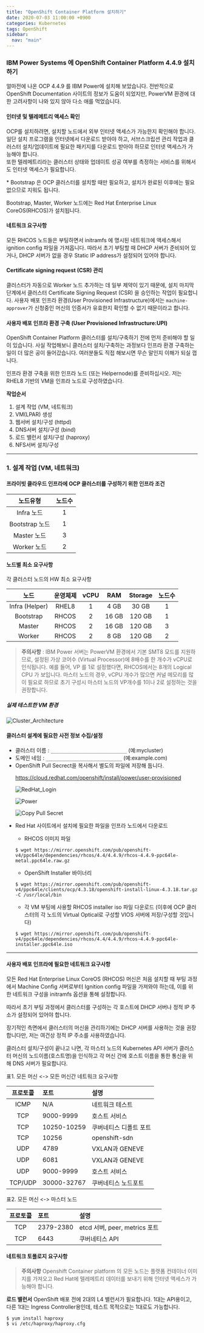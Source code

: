 ```yaml
---
title: "OpenShift Container Platform 설치하기"
date: 2020-07-03 11:00:00 +0900
categories: Kubernetes
tags: OpenShift
sidebar:
  nav: "main"
---
```


### IBM Power Systems 에 OpenShift Container Platform 4.4.9 설치하기

얼마전에 나온 OCP 4.4.9 를 IBM Power에 설치해 보았습니다.
전반적으로 OpenShift Documentation 사이트의 정보가 도움이 되었지만, PowerVM 환경에 대한 고려사항이 나와 있지 않아 다소 애를 먹었습니다.

#### 인터넷 및 텔레메트리 액세스 확인
OCP를 설치하려면, 설치할 노드에서 외부 인터넷 액세스가 가능한지 확인해야 합니다. 일단 설치 프로그램을 인터넷에서 다운로드 받아야 하고, 서브스크립션 관리 작업과 클러스터 설치/업데이트에 필요한 패키지를 다운로드 받아야 하므로 인터넷 액세스가 가능해야 합니다.  
또한 텔레메트리라는 클러스터 상태와 업데이트 성공 여부를 측정하는 서비스를 위해서도 인터넷 액세스가 필요합니다.



\* Bootstrap 은 OCP 클러스터를 설치할 때만 필요하고, 설치가 완료된 이후에는 필요 없으므로 지워도 됩니다.

Bootstrap, Master, Worker 노드에는 Red Hat Enterprise Linux CoreOS(RHCOS)가 설치됩니다.

#### 네트워크 요구사항

모든 RHCOS 노드들은 부팅하면서 initramfs 에 명시된 네트워크에 액세스해서 ignition config 파일을 가져옵니다. 따라서 초기 부팅할 때 DHCP 서버가 준비되어 있거나, DHCP 서버가 없을 경우 Static IP address가 설정되어 있어야 합니다.





#### Certificate signing request (CSR) 관리

클러스터가 자동으로 Worker 노드 추가하는 데 일부 제약이 있기 때문에, 설치 마지막 단계에서 클러스터 Certificate Signing Request (CSR) 을 승인하는 작업이 필요합니다. 사용자 배포 인프라 환경(User Provisioned Infrastructure)에서는 `machine-approver`가 신청중인 머신의 인증서가 유효한지 확인할 수 없기 때문이라고 합니다.

#### 사용자 배포 인프라 환경 구축 (User Provisioned Infrastructure:UPI)

OpenShift Container Platform 클러스터를 설치/구축하기 전에 먼저 준비해야 할 일이 있습니다. 사실 작업해보니 클러스터 설치/구축하는 과정보다 인프라 환경 구축하는 일이 더 많은 공이 들어갔습니다. 여러분들도 직접 해보시면 무슨 말인지 이해가 되실 껍니다.

인프라 환경 구축을 위한 인프라 노드 (또는 Helpernode)를 준비하십시오.
저는 RHEL8 기반의 VM을 인프라 노드로 구성하였습니다.

**작업순서**
1. 설계 작업 (VM, 네트워크)
2. VM(LPAR) 생성
3. 웹서버 설치/구성 (httpd)
4. DNS서버 설치/구성 (bind)
5. 로드 밸런서 설치/구성 (haproxy)
6. NFS서버 설치/구성

---
### 1. 설계 작업 (VM, 네트워크)

#### 프라이빗 클라우드 인프라에 OCP 클러스터를 구성하기 위한 인프라 조건

|노드유형|노드수|
|:--------:|:------:|
|Infra 노드|1|
|Bootstrap 노드|1|
|Master 노드|3|
|Worker 노드|2|

#### 노드별 최소 요구사항

각 클러스터 노드의 HW 최소 요구사항

|노드|운영체제|vCPU|RAM|Storage|노드수|
|:-------:|:---------:|:-------:|:--------:|:---------:|:----:|
|Infra (Helper)|RHEL8|1|4 GB|30 GB|1|
|Bootstrap|RHCOS|2|16 GB|120 GB|1|
|Master|RHCOS|2|16 GB|120 GB|3|
|Worker|RHCOS|2|8 GB|120 GB|2|


>**주의사항** : IBM Power 서버는 PowerVM 환경에서 기본 SMT8 모드를 지원하므로, 설정된 가상 코어수 (Virtual Processor)에 8배수를 한 개수가 vCPU로 인식됩니다. 예를 들어, VP 를 1로 설정했다면, RHCOS에서는 8개의 Logical CPU 가 보입니다. 마스터 노드의 경우, vCPU 개수가 많으면 커널 메모리를 많이 필요로 하므로 초기 구성시 마스터 노드의 VP개수를 1이나 2로 설정하는 것을 권장합니다.

##### 실제 테스트한 VM 환경

![Cluster_Architecture](https://anniecode.github.io/blog/assets/images/Cluster_Architecture1.png)


#### 클러스터 설계에 필요한 사전 정보 수집/설정

- 클러스터 이름 : `____________________________` (예:mycluster)
- 도메인 네임 : `____________________________` (예:example.com)
- OpenShift Pull Secrect을 복사해서 별도의 파일에 저장해 둡니다. <p>
  https://cloud.redhat.com/openshift/install/power/user-provisioned <p>
  ![RedHat_Login](https://anniecode.github.io/blog/assets/images/redhat_login1.png) <p>
  ![Power](https://anniecode.github.io/blog/assets/images/power1.png) <p>
  ![Copy Pull Secret](https://anniecode.github.io/blog/assets/images/PullSecret.png) <p>
- Red Hat 사이트에서 설치에 필요한 파일을 인프라 노드에서 다운로드 <p>
  - RHCOS 이미지 파일 <br>
  ```
  $ wget https://mirror.openshift.com/pub/openshift-v4/ppc64le/dependencies/rhcos/4.4/4.4.9/rhcos-4.4.9-ppc64le-metal.ppc64le.raw.gz
  ```
  - OpenShift Installer 바이너리 <br>
  ```
  $ wget https://mirror.openshift.com/pub/openshift-v4/ppc64le/clients/ocp/4.3.18/openshift-install-linux-4.3.18.tar.gz -C /usr/local/bin
  ```
  - 각 VM 부팅에 사용할 RHCOS installer iso 파일 다운로드 (이후에 OCP 클러스터의 각 노드의 Virtual Optical로 구성할 VIOS 서버에 저장/구성할 것입니다)
  ```
  $ wget https://mirror.openshift.com/pub/openshift-v4/ppc64le/dependencies/rhcos/4.4/4.4.9/rhcos-4.4.9-ppc64le-installer.ppc64le.iso
  ```
---


#### 사용자 배포 인프라에 필요한 네트워크 요구사항

모든 Red Hat Enterprise Linux CoreOS (RHCOS) 머신은 처음 설치할 때 부팅 과정에서 Machine Config 서버로부터 Ignition config 파일을 가져와야 하는데, 이를 위한 네트워크 구성을 initramfs 옵션을 통해 설정합니다.

따라서 초기 부팅 과정에서 클러스터를 구성하는 각 호스트에 DHCP 서버나 정적 IP 주소가 설정되어 있어야 합니다.

장기적인 측면에서 클러스터의 머신을 관리하기에는 DHCP 서버를 사용하는 것을 권장합니다만, 저는 여건상 정적 IP 주소를 사용하였습니다.

클러스터 설치/구성이 끝나고 나면, 각 마스터 노드의 Kubernetes API 서버가 클러스터 머신의 노드이름(호스트명)을 인식하고 각 머신 간에 호스트 이름을 통한 통신을 위해 DNS 서버가 필요합니다.

표1. 모든 머신 <-> 모든 머신간 네트워크 요구사항

|프로토콜|포트|설명|
|:-------:|:------|:-------------------------------|
|ICMP|N/A|네트워크 테스트|
|TCP|9000-9999|호스트 서비스|
|TCP|10250-10259|쿠버네티스 디폴트 포트|
|TCP|10256|openshift-sdn|
|UDP|4789|VXLAN과 GENEVE|
|UDP|6081|VXLAN과 GENEVE|
|UDP|9000-9999|호스트 서비스|
|TCP/UDP|30000-32767|쿠버네티스 노드포트|

표2. 모든 머신 <-> 마스터 노드

|프로토콜|포트|설명|
|:-------:|:------|:-------------------------------|
|TCP|2379-2380|etcd 서버, peer, metrics 포트|
|TCP|6443|쿠버네티스 API|

#### 네트워크 토폴로지 요구사항

> **주의사항** Openshift Container platform 의 모든 노드는 플랫폼 컨테이너 이미지를 가져오고 Red Hat에 텔레메트리 데이터를 보내기 위해 인터넷 액세스가 가능해야 합니다.

**로드 밸런서**
OpenShift 배포 전에 2대의 L4 밸런서가 필요합니다. 1대는 API용이고, 다른 1대는 Ingress Controller용인데, 테스트 목적으로는 1대로도 가능합니다.

```
$ yum install haproxy
$ vi /etc/haproxy/haproxy.cfg
```
